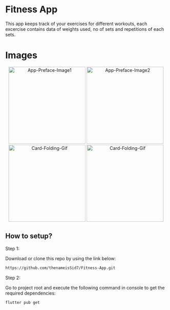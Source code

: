 # Fitness App
This app keeps track of your exercises for different workouts, each excercise contains data of weights used, no of sets and repetitions of each sets.


# Images
<p align="center">
    <img src="https://user-images.githubusercontent.com/123198852/234648680-920df247-a490-4997-a66b-24a1df23f997.png" width="240" alt="App-Preface-Image1">
    <img src="https://user-images.githubusercontent.com/123198852/234648694-ca663d82-21c7-4cfd-a346-0f59d0580b81.png" width="240" alt="App-Preface-Image2">
    <img src="https://user-images.githubusercontent.com/123198852/234648720-df7b2949-6cef-49f5-998c-e461d04176fe.png" width="240" alt="Card-Folding-Gif">
    <img src="https://user-images.githubusercontent.com/123198852/234648739-b6ecc1e0-0e20-4fc8-8f97-6d3e9b954053.png" width="240" alt="Card-Folding-Gif">
</p>


## How to setup?
Step 1:

Download or clone this repo by using the link below:
```bash
https://github.com/thenameisSid7/Fitness-App.git
```
Step 2:

Go to project root and execute the following command in console to get the required dependencies:

```bash
flutter pub get 
```
